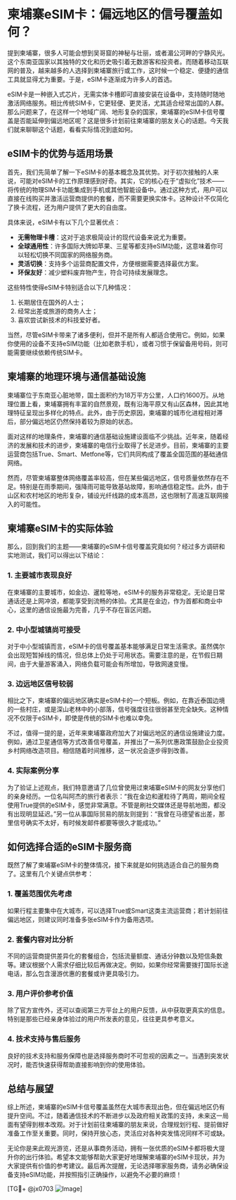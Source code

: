 # 柬埔寨eSIM卡：偏远地区的信号覆盖如何？

提到柬埔寨，很多人可能会想到吴哥窟的神秘与壮丽，或者湄公河畔的宁静风光。这个东南亚国家以其独特的文化和历史吸引着无数游客和投资者。而随着移动互联网的普及，越来越多的人选择到柬埔寨旅行或工作，这时候一个稳定、便捷的通信工具就显得尤为重要。于是，eSIM卡逐渐成为许多人的首选。

eSIM卡是一种嵌入式芯片，无需实体卡槽即可直接安装在设备中，支持随时随地激活网络服务。相比传统SIM卡，它更轻便、更灵活，尤其适合经常出国的人群。那么问题来了，在这样一个地域广阔、地形复杂的国家，柬埔寨的eSIM卡信号覆盖是否能延伸到偏远地区呢？这是很多计划前往柬埔寨的朋友关心的话题。今天我们就来聊聊这个话题，看看实际情况到底如何。

## eSIM卡的优势与适用场景

首先，我们先简单了解一下eSIM卡的基本概念及其优势。对于初次接触的人来说，可能对eSIM卡的工作原理感到好奇。其实，它的核心在于“虚拟化”技术——将传统的物理SIM卡功能集成到手机或其他智能设备中。通过这种方式，用户可以直接在线购买并激活运营商提供的套餐，而不需要更换实体卡。这种设计不仅简化了换卡流程，还为用户提供了更大的自由度。

具体来说，eSIM卡有以下几个显著优点：
- **无需物理卡槽**：这对于追求极简设计的现代设备来说尤为重要。
- **全球通用性**：许多国际大牌如苹果、三星等都支持eSIM功能，这意味着你可以轻松切换不同国家的网络服务商。
- **灵活切换**：支持多个运营商配置文件，方便根据需要选择最优方案。
- **环保友好**：减少塑料废弃物产生，符合可持续发展理念。

这些特性使得eSIM卡特别适合以下几种情况：
1. 长期居住在国外的人士；
2. 经常出差或旅游的商务人士；
3. 喜欢尝试新技术的科技爱好者。

当然，尽管eSIM卡带来了诸多便利，但并不是所有人都适合使用它。例如，如果你使用的设备不支持eSIM功能（比如老款手机），或者习惯于保留备用号码，则可能需要继续依赖传统SIM卡。

## 柬埔寨的地理环境与通信基础设施

柬埔寨位于东南亚心脏地带，国土面积约为18万平方公里，人口约1600万。从地理位置上看，柬埔寨拥有丰富的自然景观，既有沿海平原又有山区森林，因此其地理特征呈现出多样化的特点。此外，由于历史原因，柬埔寨的城市化进程相对滞后，部分偏远地区仍然保持着较为原始的状态。

面对这样的地理条件，柬埔寨的通信基础设施建设面临不少挑战。近年来，随着经济的发展和技术的进步，柬埔寨的电信行业取得了长足进步。目前，柬埔寨的主要运营商包括True、Smart、Metfone等，它们共同构成了覆盖全国范围的基础通信网络。

然而，尽管柬埔寨整体网络覆盖率较高，但在某些偏远地区，信号质量依然存在不足。特别是在雨季期间，强降雨可能导致基站故障，影响通信稳定性。此外，由于山区和农村地区的地形复杂，铺设光纤线路的成本高昂，这也限制了高速互联网接入的可能性。

## 柬埔寨eSIM卡的实际体验

那么，回到我们的主题——柬埔寨的eSIM卡信号覆盖究竟如何？经过多方调研和实地测试，我们可以得出以下结论：

### 1. 主要城市表现良好
在柬埔寨的主要城市，如金边、暹粒等地，eSIM卡的服务非常稳定。无论是日常通话还是上网冲浪，都能享受到流畅的体验。尤其是在金边，作为首都和商业中心，这里的通信设施最为完善，几乎不存在盲区问题。

### 2. 中小型城镇尚可接受
对于中小型城镇而言，eSIM卡的信号覆盖基本能够满足日常生活需求。虽然偶尔会出现短暂掉线的情况，但总体上仍处于可用状态。需要注意的是，在节假日期间，由于大量游客涌入，网络负载可能会有所增加，导致网速变慢。

### 3. 边远地区信号较弱
相比之下，柬埔寨的偏远地区确实是eSIM卡的一个短板。例如，在靠近泰国边境的一些村庄，或是深山老林中的小部落，信号强度往往很弱甚至完全缺失。这种情况不仅限于eSIM卡，即使是传统的SIM卡也难以幸免。

不过，值得一提的是，近年来柬埔寨政府加大了对偏远地区的通信设施建设力度。例如，通过卫星通信等方式改善信号覆盖，并推出了一系列优惠政策鼓励企业投资乡村网络改造项目。相信随着时间推移，这一状况会逐步得到改善。

### 4. 实际案例分享
为了验证上述观点，我们特意邀请了几位曾使用过柬埔寨eSIM卡的网友分享他们的亲身经历。一位名叫阿杰的旅行者表示：“我在金边和暹粒待了两周，期间全程使用True提供的eSIM卡，感觉非常满意。不管是刷社交媒体还是导航地图，都没有出现明显延迟。”另一位从事国际贸易的朋友则提到：“我曾在马德望省出差，那里信号确实不太好，有时候发邮件都要等很久才能成功。”

## 如何选择合适的eSIM卡服务商

既然了解了柬埔寨eSIM卡的整体情况，接下来就是如何挑选适合自己的服务商了。这里有几个关键点供参考：

### 1. 覆盖范围优先考虑
如果行程主要集中在大城市，可以选择True或Smart这类主流运营商；若计划前往偏远地区，则建议同时准备多张eSIM卡作为备用选项。

### 2. 套餐内容对比分析
不同的运营商提供差异化的套餐组合，包括流量额度、通话分钟数以及短信条数等。建议根据个人需求仔细比较后再做决定。例如，如果你经常需要拨打国际长途电话，那么包含漫游优惠的套餐或许更具吸引力。

### 3. 用户评价参考价值
除了官方宣传外，还可以查阅第三方平台上的用户反馈，从中获取更真实的信息。特别是那些已经亲身体验过的用户所发表的意见，往往更具参考意义。

### 4. 技术支持与售后服务
良好的技术支持和服务保障也是选择服务商时不可忽视的因素之一。当遇到突发状况时，能否快速获得帮助直接影响到你的使用体验。

## 总结与展望

综上所述，柬埔寨的eSIM卡信号覆盖虽然在大城市表现出色，但在偏远地区仍有提升空间。不过，随着通信技术的不断进步以及政府相关政策的支持，未来这一局面有望得到根本改观。对于计划前往柬埔寨的朋友来说，合理规划行程、提前做好准备工作至关重要。同时，保持开放心态，灵活应对各种突发情况同样不可或缺。

无论你是来此观光游览，还是从事商务活动，拥有一张优质的eSIM卡都将极大提升你的出行体验。希望本文能够帮助大家更好地理解柬埔寨的eSIM卡现状，并为大家提供有价值的参考建议。最后再次提醒，无论选择哪家服务商，请务必确保设备支持eSIM功能，并按照指引正确操作，以避免不必要的麻烦！

[TG💪+ @jx0703 ![Image](https://github.com/user-attachments/assets/dbca1d08-cadb-493c-b0ec-ad6f7a83f270)]